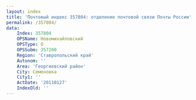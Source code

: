 ```yaml
---
layout: index
title: 'Почтовый индекс 357804: отделение почтовой связи Почты России'
permalink: /357804/
data:
    Index: 357804
    OPSName: Новомихайловский
    OPSType: О
    OPSSubm: 357200
    Region: 'Ставропольский край'
    Autonom: ''
    Area: 'Георгиевский район'
    City: Семеновка
    City1: ''
    ActDate: '20110127'
    IndexOld: ''
---
```

